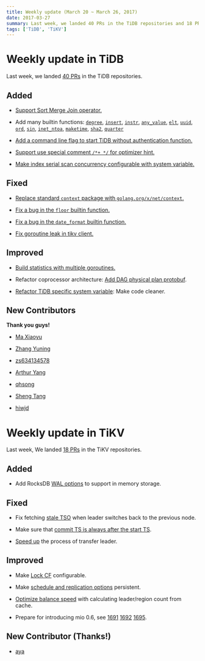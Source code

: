 ```yaml
---
title: Weekly update (March 20 ~ March 26, 2017)
date: 2017-03-27
summary: Last week, we landed 40 PRs in the TiDB repositories and 18 PRs in the TiKV repositories.
tags: ['TiDB', 'TiKV']
---
```


# Weekly update in TiDB

Last week, we landed [40 PRs](https://github.com/pingcap/tidb/pulls?utf8=%E2%9C%93&q=is%3Apr%20is%3Amerged%20merged%3A2017-03-20..2017-03-26%20) in the TiDB repositories.

## Added

* [Support Sort Merge Join operator.](https://github.com/pingcap/tidb/pull/2850)

* Add many builtin functions: [`degree`](https://github.com/pingcap/tidb/pull/2844), [`insert`](https://github.com/pingcap/tidb/pull/2855), [`instr`](https://github.com/pingcap/tidb/pull/2857), [`any_value`](https://github.com/pingcap/tidb/pull/2866), [`elt`](https://github.com/pingcap/tidb/pull/2870), [`uuid`](https://github.com/pingcap/tidb/pull/2875), [`ord`](https://github.com/pingcap/tidb/pull/2881), [`sin`](https://github.com/pingcap/tidb/pull/2885), [`inet_ntoa`](https://github.com/pingcap/tidb/pull/2887), [`maketime`](https://github.com/pingcap/tidb/pull/2889), [`sha2`](https://github.com/pingcap/tidb/pull/2914), [`quarter`](https://github.com/pingcap/tidb/pull/2919)

* [Add a command line flag to start TiDB without authentication function.](https://github.com/pingcap/tidb/pull/2897)

* [Support use special comment `/*+ */` for optimizer hint.](https://github.com/pingcap/tidb/pull/2904)

* [Make index serial scan concurrency configurable with system variable.](https://github.com/pingcap/tidb/pull/2928)

## Fixed

* [Replace standard `context` package with `golang.org/x/net/context`.](https://github.com/pingcap/tidb/pull/2890)

* [Fix a bug in the `floor` builtin function.](https://github.com/pingcap/tidb/pull/2898)

* [Fix a bug in the `date_format` builtin function.](https://github.com/pingcap/tidb/pull/2908)

* [Fix goroutine leak in tikv client.](https://github.com/pingcap/tidb/pull/2921)


## Improved

* [Build statistics with multiple goroutines.](https://github.com/pingcap/tidb/pull/2713)

* Refactor coprocessor architecture: [Add DAG physical plan protobuf](https://github.com/pingcap/tidb/pull/2896).

* [Refactor TiDB specific system variable](https://github.com/pingcap/tidb/pull/2915): Make code cleaner.

## New Contributors

**Thank you guys!**

* [Ma Xiaoyu](https://github.com/ilovesoup)

* [Zhang Yuning](https://github.com/codeworm96)

* [zs634134578](https://github.com/zs634134578)

* [Arthur Yang](https://github.com/arthuryangcs)

* [qhsong](https://github.com/qhsong)

* [Sheng Tang](https://github.com/ts25504)

* [hiwjd](https://github.com/hiwjd)

# Weekly update in TiKV

Last week, We landed [18 PRs](https://github.com/search?utf8=%E2%9C%93&q=repo%3Apingcap%2Ftikv+repo%3Apingcap%2Fpd+is%3Apr+is%3Amerged+merged%3A2017-03-19..2017-03-25&type=Issues) in the TiKV repositories.

## Added

* Add RocksDB [WAL options](https://github.com/pingcap/tikv/pull/1679) to support in memory storage.

## Fixed

* Fix fetching [stale TSO](https://github.com/pingcap/pd/pull/572) when leader switches back to the previous node.

* Make sure that [commit TS is always after the start TS](https://github.com/pingcap/tikv/pull/1690).

* [Speed up](https://github.com/pingcap/tikv/pull/1696) the process of transfer leader.

## Improved

* Make [Lock CF](https://github.com/pingcap/tikv/pull/1685) configurable. 

* Make [schedule and replication options](https://github.com/pingcap/pd/pull/574) persistent. 

* [Optimize balance speed](https://github.com/pingcap/pd/pull/575) with calculating leader/region count from cache.

* Prepare for introducing mio 0.6, see [1691](https://github.com/pingcap/tikv/pull/1691) [1692](https://github.com/pingcap/tikv/pull/1692) [1695](https://github.com/pingcap/tikv/pull/1695).

## New Contributor (Thanks!)

* [aya](https://github.com/aya)
